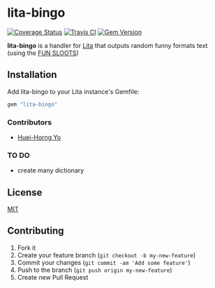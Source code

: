 # lita-bingo

[![Coverage Status](https://img.shields.io/coveralls/SammyLin/lita-bingo.svg)](https://coveralls.io/r/SammyLin/lita-bingo?branch=master)
[![Travis CI](https://travis-ci.org/SammyLin/lita-bingo.svg)](https://travis-ci.org/SammyLin/lita-bingo)
[![Gem Version](https://badge.fury.io/rb/lita-bingo.svg)](http://badge.fury.io/rb/lita-bingo)

**lita-bingo** is a handler for [Lita](https://github.com/jimmycuadra/lita)
that outputs  random funny formats text (using the
[FUN SLOOTS](http://slot.miario.com/))

## Installation

Add lita-bingo to your Lita instance's Gemfile:

``` ruby
gem "lita-bingo"
```
### Contributors

- [Huei-Horng Yo](https://github.com/hiroshiyui)

### TO DO

* create many dictionary

## License

[MIT](http://opensource.org/licenses/MIT)

## Contributing

1. Fork it
2. Create your feature branch (`git checkout -b my-new-feature`)
3. Commit your changes (`git commit -am 'Add some feature'`)
4. Push to the branch (`git push origin my-new-feature`)
5. Create new Pull Request

